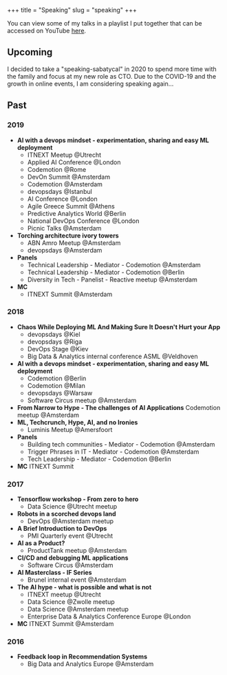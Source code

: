 +++
title = "Speaking"
slug = "speaking"
+++

You can view some of my talks in a playlist I put together that can be accessed on YouTube [here](https://www.youtube.com/playlist?list=PLEhS0sTfXsRy6LnnbtGOvgbBAvOFSqEWT).

## Upcoming

I decided to take a "speaking-sabatycal" in 2020 to spend more time with the family and focus at my new role as CTO. Due to the COVID-19 and the growth in online events, I am considering speaking again...

## Past

### 2019

* **AI with a devops mindset - experimentation, sharing and easy ML deployment**
    * ITNEXT Meetup @Utrecht
    * Applied AI Conference @London
    * Codemotion @Rome
    * DevOn Summit @Amsterdam
    * Codemotion @Amsterdam
    * devopsdays @Istanbul
    * AI Conference @London
    * Agile Greece Summit @Athens
    * Predictive Analytics World @Berlin
    * National DevOps Conference @London
    * Picnic Talks @Amsterdam
* **Torching architecture ivory towers**
    * ABN Amro Meetup @Amsterdam
    * devopsdays @Amsterdam
* **Panels**
    * Technical Leadership - Mediator - Codemotion @Amsterdam
    * Technical Leadership - Mediator - Codemotion @Berlin
    * Diversity in Tech - Panelist - Reactive meetup @Amsterdam
* **MC**
    * ITNEXT Summit @Amsterdam

### 2018

* **Chaos While Deploying ML And Making Sure It Doesn't Hurt your App**
    * devopsdays @Kiel
    * devopsdays @Riga
    * DevOps Stage @Kiev
    * Big Data & Analytics internal conference ASML @Veldhoven
* **AI with a devops mindset - experimentation, sharing and easy ML deployment**
    * Codemotion @Berlin
    * Codemotion @Milan
    * devopsdays @Warsaw
    * Software Circus meetup @Amsterdam
* **From Narrow to Hype - The challenges of AI Applications**
Codemotion meetup @Amsterdam
* **ML, Techcrunch, Hype, AI, and no Ironies** 
    * Luminis Meetup @Amersfoort
* **Panels**
    * Building tech communities - Mediator - Codemotion @Amsterdam
    * Trigger Phrases in IT - Mediator - Codemotion @Amsterdam
    * Tech Leadership - Mediator - Codemotion @Berlin
* **MC**
ITNEXT Summit

### 2017

* **Tensorflow workshop - From zero to hero**
    * Data Science @Utrecht meetup
* **Robots in a scorched devops land**
    * DevOps @Amsterdam meetup
* **A Brief Introduction to DevOps**
    * PMI Quarterly event @Utrecht
* **AI as a Product?**
    * ProductTank meetup @Amsterdam
* **CI/CD and debugging ML applications**
    * Software Circus @Amsterdam
* **AI Masterclass - IF Series**
    * Brunel internal event @Amsterdam
* **The AI hype - what is possible and what is not**
    * ITNEXT meetup @Utrecht
    * Data Science @Zwolle meetup
    * Data Science @Amsterdam meetup
    * Enterprise Data & Analytics Conference Europe @London
* **MC**
ITNEXT Summit @Amsterdam

### 2016

* **Feedback loop in Recommendation Systems**
    * Big Data and Analytics Europe @Amsterdam
